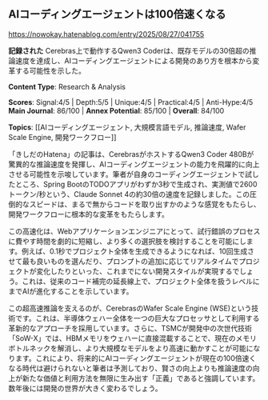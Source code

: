 ## AIコーディングエージェントは100倍速くなる

https://nowokay.hatenablog.com/entry/2025/08/27/041755

**記録された** Cerebras上で動作するQwen3 Coderは、既存モデルの30倍超の推論速度を達成し、AIコーディングエージェントによる開発のあり方を根本から変革する可能性を示した。

**Content Type**: Research & Analysis

**Scores**: Signal:4/5 | Depth:5/5 | Unique:4/5 | Practical:4/5 | Anti-Hype:4/5
**Main Journal**: 86/100 | **Annex Potential**: 85/100 | **Overall**: 84/100

**Topics**: [[AIコーディングエージェント, 大規模言語モデル, 推論速度, Wafer Scale Engine, 開発ワークフロー]]

「きしだのHatena」の記事は、CerebrasがホストするQwen3 Coder 480Bが驚異的な推論速度を発揮し、AIコーディングエージェントの能力を飛躍的に向上させる可能性を示唆しています。筆者が自身のコーディングエージェントで試したところ、Spring BootのTODOアプリがわずか3秒で生成され、実測値で2600トークン/秒という、Claude Sonnet 4の約30倍の速度を記録しました。この圧倒的なスピードは、まるで無からコードを取り出すかのような感覚をもたらし、開発ワークフローに根本的な変革をもたらします。

この高速化は、Webアプリケーションエンジニアにとって、試行錯誤のプロセスに費やす時間を劇的に短縮し、より多くの選択肢を検討することを可能にします。例えば、0.1秒でプロジェクト全体を生成できるようになれば、10回生成させて最も良いものを選んだり、プロンプトの追加に応じてリアルタイムでプロジェクトが変化したりといった、これまでにない開発スタイルが実現するでしょう。これは、従来のコード補完の延長線上で、プロジェクト全体を扱うレベルにまでAIが進化することを示しています。

この超高速推論を支えるのが、CerebrasのWafer Scale Engine (WSE)という技術です。これは、半導体ウェハー全体を一つの巨大なプロセッサとして利用する革新的なアプローチを採用しています。さらに、TSMCが開発中の次世代技術「SoW-X」では、HBMメモリをウェハーに直接混載することで、現在のメモリボトルネックを解消し、より大規模なモデルをより高速に動かすことが可能になります。これにより、将来的にAIコーディングエージェントが現在の100倍速くなる時代は避けられないと筆者は予測しており、賢さの向上よりも推論速度の向上が新たな価値と利用方法を無限に生み出す「正義」であると強調しています。数年後には開発の世界が大きく変わるでしょう。